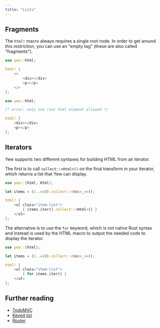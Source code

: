 ```yaml
---
title: "Lists"
---
```


## Fragments

The `html!` macro always requires a single root node. In order to get around this restriction, you
can use an "empty tag" (these are also called "fragments").

<!--DOCUSAURUS_CODE_TABS-->
<!--Valid-->
```rust
use yew::html;

html! {
    <>
        <div></div>
        <p></p>
    </>
};
```

<!--Invalid-->
```rust ,compile_fail
use yew::html;

/* error: only one root html element allowed */

html! {
    <div></div>
    <p></p>
};
```
<!--END_DOCUSAURUS_CODE_TABS-->


## Iterators

Yew supports two different syntaxes for building HTML from an iterator.

The first is to call `collect::<Html>()` on the final transform in your iterator, which returns a
list that Yew can display.

<!--DOCUSAURUS_CODE_TABS-->
<!--Syntax Type 1-->
```rust
use yew::{html, Html};

let items = (1..=10).collect::<Vec<_>>();

html! {
    <ul class="item-list">
        { items.iter().collect::<Html>() }
    </ul>
};
```

The alternative is to use the `for` keyword, which is not native Rust syntax and instead is used by
the HTML macro to output the needed code to display the iterator.

<!--Syntax Type 2-->
```rust
use yew::{html};

let items = (1..=10).collect::<Vec<_>>();

html! {
    <ul class="item-list">
        { for items.iter() }
    </ul>
};
```
<!--END_DOCUSAURUS_CODE_TABS-->

## Further reading
- [TodoMVC](https://github.com/yewstack/yew/tree/master/examples/todomvc)
- [Keyed list](https://github.com/yewstack/yew/tree/master/examples/keyed_list)
- [Router](https://github.com/yewstack/yew/tree/master/examples/router)
